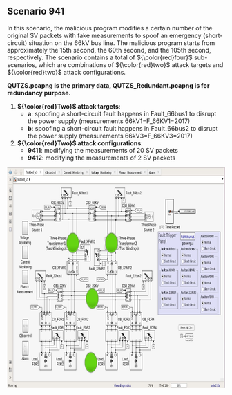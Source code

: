 ## Scenario 941
In this scenario, the malicious program modifies a certain number of the original SV packets with fake measurements to spoof an emergency (short-circuit) situation on the 66kV bus line. The malicious program starts from approximately the 15th second, the 60th second, and the 105th second, respectively. The scenario contains a total of ${\color{red}four}$ sub-scenarios, which are combinations of ${\color{red}two}$ attack targets and ${\color{red}two}$ attack configurations.

**QUTZS.pcapng is the primary data, QUTZS_Redundant.pcapng is for redundancy purpose.**

1. **${\color{red}Two}$ attack targets**: 
   - **a**: spoofing a short-circuit fault happens in Fault_66bus1 to disrupt the power supply (measurements 66kV1=F_66KV1=2017)
   - **b**: spoofing a short-circuit fault happens in Fault_66bus2 to disrupt the power supply (measurements 66kV3=F_66KV3=2017)
2. **${\color{red}Two}$ attack configurations**:
   - **9411**: modifying the measurements of 20 SV packets
   - **9412**: modifying the measurements of 2 SV packets

<img src="https://github.com/CSCRC-SCREED/QUT-ZSS-2023-SV/blob/main/Datasets/PrimaryPlant.jpg" alt="" width="800" height="510" />
